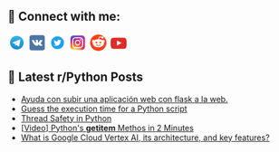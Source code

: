 ## 🔎 Connect with me:
[<img src="https://github.com/bullbesh/bullbesh/blob/main/images/Telegram.png" width="32" height="32" />](https://t.me/bullbesh)
[<img src="https://github.com/bullbesh/bullbesh/blob/main/images/VK.png" width="32" height="32" />](https://vk.com/bullbesh)
[<img src="https://github.com/bullbesh/bullbesh/blob/main/images/Twitter.png" width="32" height="32" />](https://twitter.com/bullbesh1)
[<img src="https://github.com/bullbesh/bullbesh/blob/main/images/Instagram.png" width="32" height="32" />](https://www.instagram.com/bullbesh)
[<img src="https://github.com/bullbesh/bullbesh/blob/main/images/Reddit.png" width="32" height="32" />](https://www.reddit.com/user/bullbesh)
[<img src="https://github.com/bullbesh/bullbesh/blob/main/images/YouTube.png" width="32" height="32" />](https://www.youtube.com/channel/UCtfjRs6uzgq5mfm8S06WTcg)

## 📕 Latest r/Python Posts
<!-- BLOG-POST-LIST:START -->
- [Ayuda con subir una aplicación web con flask a la web.](https://www.reddit.com/r/Python/comments/16rwvqn/ayuda_con_subir_una_aplicación_web_con_flask_a_la/)
- [Guess the execution time for a Python script](https://www.reddit.com/r/Python/comments/16rw3uc/guess_the_execution_time_for_a_python_script/)
- [Thread Safety in Python](https://www.reddit.com/r/Python/comments/16rtmfi/thread_safety_in_python/)
- [[Video] Python&#39;s __getitem__ Methos in 2 Minutes](https://www.reddit.com/r/Python/comments/16rt565/video_pythons_getitem_methos_in_2_minutes/)
- [What is Google Cloud Vertex AI, its architecture, and key features?](https://www.reddit.com/r/Python/comments/16rt1s4/what_is_google_cloud_vertex_ai_its_architecture/)
<!-- BLOG-POST-LIST:END -->
